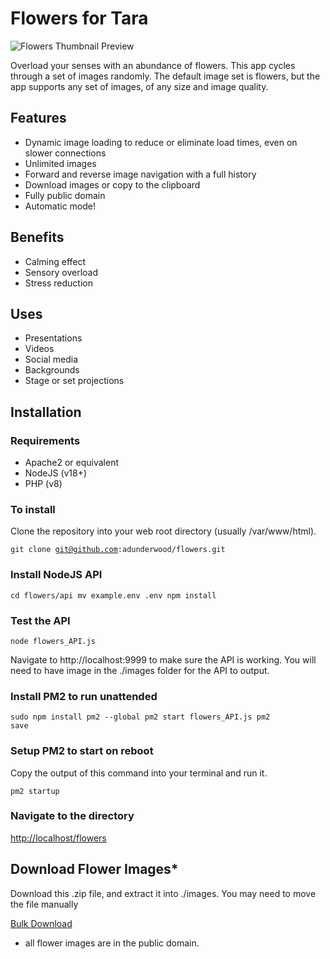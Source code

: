 # Flowers for Tara

<img src="https://alanunderwood.com/images/flowers-thumbnail.jpg" alt="Flowers Thumbnail Preview">

Overload your senses with an abundance of flowers. This app cycles through a set of images randomly. The default image set is flowers, but the app supports any set of images, of any size and image quality. 

## Features

  * Dynamic image loading to reduce or eliminate load times, even on slower connections
  * Unlimited images
  * Forward and reverse image navigation with a full history
  * Download images or copy to the clipboard
  * Fully public domain
  * Automatic mode!

## Benefits

  * Calming effect
  * Sensory overload
  * Stress reduction

## Uses

  * Presentations
  * Videos
  * Social media
  * Backgrounds
  * Stage or set projections

## Installation

### Requirements

  * Apache2 or equivalent
  * NodeJS (v18+)
  * PHP (v8)

### To install

Clone the repository into your web root directory (usually /var/www/html).

<code>git clone git@github.com:adunderwood/flowers.git</code>

### Install NodeJS API
<code>cd flowers/api
mv example.env .env
npm install</code>

### Test the API

<code>node flowers_API.js</code>

Navigate to http://localhost:9999 to make sure the API is working. You will need to have image in the ./images folder for the API to output.

### Install PM2 to run unattended
<code>sudo npm install pm2 --global
pm2 start flowers_API.js
pm2 save</code>

### Setup PM2 to start on reboot

Copy the output of this command into your terminal and run it.

<code>pm2 startup</code>

### Navigate to the directory

<a href="http://localhost/flowers">http://localhost/flowers</a>

## Download Flower Images*

Download this .zip file, and extract it into ./images. You may need to move the file manually 

<a href="https://alanunderwood.com/download/flower-images.zip">Bulk Download</a>

* all flower images are in the public domain. 
